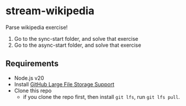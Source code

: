 # stream-wikipedia

Parse wikipedia exercise!

1. Go to the sync-start folder, and solve that exercise
2. Go to the async-start folder, and solve that exercise

## Requirements

* Node.js v20
* Install [GitHub Large File Storage Support](https://docs.github.com/en/repositories/working-with-files/managing-large-files/installing-git-large-file-storage)
* Clone this repo
  * if you clone the repo first, then install `git lfs`, run `git lfs pull`.

